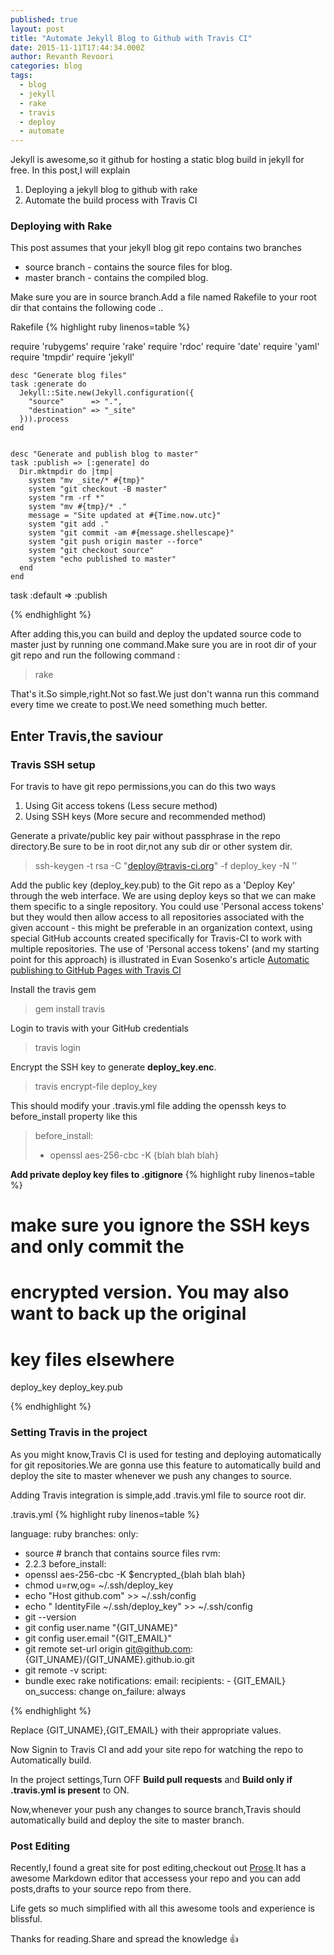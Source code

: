 ```yaml
---
published: true
layout: post
title: "Automate Jekyll Blog to Github with Travis CI"
date: 2015-11-11T17:44:34.000Z
author: Revanth Revoori
categories: blog
tags: 
  - blog
  - jekyll
  - rake
  - travis
  - deploy
  - automate
---
```


Jekyll is awesome,so it github for hosting a static blog build in jekyll for free.
In this post,I will explain 

1. Deploying a jekyll blog to github with rake
2. Automate the build process with Travis CI

### Deploying with Rake

This post assumes that your jekyll blog git repo contains two branches
- source branch - contains the source files for blog.
- master branch - contains the compiled blog.

Make sure you are in source branch.Add a file named Rakefile to your root dir that contains the following code ..

Rakefile
{% highlight ruby linenos=table %}

require 'rubygems'
    require 'rake'
    require 'rdoc'
    require 'date'
    require 'yaml'
    require 'tmpdir'
    require 'jekyll'

    desc "Generate blog files"
    task :generate do
      Jekyll::Site.new(Jekyll.configuration({
        "source"      => ".",
        "destination" => "_site"
      })).process
    end


    desc "Generate and publish blog to master"
    task :publish => [:generate] do
      Dir.mktmpdir do |tmp|
        system "mv _site/* #{tmp}"
        system "git checkout -B master"
        system "rm -rf *"
        system "mv #{tmp}/* ."
        message = "Site updated at #{Time.now.utc}"
        system "git add ."
        system "git commit -am #{message.shellescape}"
        system "git push origin master --force"
        system "git checkout source"
        system "echo published to master"
      end
    end

task :default => :publish

{% endhighlight %} 

After adding this,you can build and deploy the updated source code to master just by running one command.Make sure you are in root dir of your git repo and run the following command :

> rake

That's it.So simple,right.Not so fast.We just don't wanna run this command every time we create to post.We need something much better.

## Enter Travis,the saviour

### Travis SSH setup

For travis to have git repo permissions,you can do this two ways
1. Using Git access tokens (Less secure method)
2. Using SSH keys (More secure and recommended method)

Generate a private/public key pair without passphrase in the repo directory.Be sure to be in root dir,not any sub dir or other system dir.

> ssh-keygen -t rsa -C "deploy@travis-ci.org" -f deploy_key -N ''

Add the public key (deploy_key.pub) to the Git repo as a 'Deploy Key' through the web interface. We are using deploy keys so that we can make them specific to a single repository. You could use 'Personal access tokens' but they would then allow access to all repositories associated with the given account - this might be preferable in an organization context, using special GitHub accounts created specifically for Travis-CI to work with multiple repositories. The use of 'Personal access tokens' (and my starting point for this approach) is illustrated in Evan Sosenko's article [Automatic publishing to GitHub Pages with Travis CI](https://evansosenko.com/posts/automatic-publishing-github-pages-travis-ci/ "Personal Access Jekyll Travis")

Install the travis gem

> gem install travis

Login to travis with your GitHub credentials

> travis login

Encrypt the SSH key to generate **deploy_key.enc**.

> travis encrypt-file deploy_key

This should modify your .travis.yml file adding the openssh keys to before_install property like this

> before_install:
> - openssl aes-256-cbc -K {blah blah blah}

**Add private deploy key files to .gitignore**
{% highlight ruby linenos=table %}

# make sure you ignore the SSH keys and only commit the
# encrypted version. You may also want to back up the original
# key files elsewhere
deploy_key
deploy_key.pub

{% endhighlight %}

### Setting Travis in the project

As you might know,Travis CI is used for testing and deploying automatically for git repositories.We are gonna use this feature to automatically build and deploy the site to master whenever we push any changes to source.

Adding Travis integration is simple,add .travis.yml file to source root dir.

.travis.yml
{% highlight ruby linenos=table %}

language: ruby
branches:
  only:
  - source  # branch that contains source files
rvm:
- 2.2.3
before_install:
- openssl aes-256-cbc -K $encrypted_{blah blah blah}
- chmod u=rw,og= ~/.ssh/deploy_key
- echo "Host github.com" >> ~/.ssh/config
- echo "  IdentityFile ~/.ssh/deploy_key" >> ~/.ssh/config
- git --version
- git config user.name "{GIT_UNAME}"
- git config user.email "{GIT_EMAIL}"
- git remote set-url origin git@github.com:{GIT_UNAME}/{GIT_UNAME}.github.io.git
- git remote -v
script:
- bundle exec rake
notifications:
  email:
    recipients:
      - {GIT_EMAIL}
    on_success: change
    on_failure: always
    
{% endhighlight %}

Replace {GIT_UNAME},{GIT_EMAIL} with their appropriate values.


Now Signin to Travis CI and add your site repo for watching the repo to Automatically build.

In the project settings,Turn OFF **Build pull requests** and **Build only if .travis.yml is present** to ON.

Now,whenever your push any changes to source branch,Travis should automatically build and deploy the site to master branch.

### Post Editing

Recently,I found a great site for post editing,checkout out [Prose](http://prose.io/ "Prose").It has a awesome Markdown editor that accessess your repo and you can add posts,drafts to your source repo from there.

Life gets so much simplified with all this awesome tools and experience is blissful.

Thanks for reading.Share and spread the knowledge :+1: